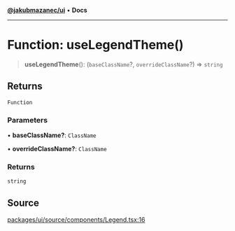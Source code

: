 [**@jakubmazanec/ui**](../README.md) • **Docs**

---

# Function: useLegendTheme()

> **useLegendTheme**(): (`baseClassName`?, `overrideClassName`?) => `string`

## Returns

`Function`

### Parameters

• **baseClassName?**: `ClassName`

• **overrideClassName?**: `ClassName`

### Returns

`string`

## Source

[packages/ui/source/components/Legend.tsx:16](https://github.com/jakubmazanec/tools/blob/bb20df5276ddb119762948adc2cda520aef09f0f/packages/ui/source/components/Legend.tsx#L16)
